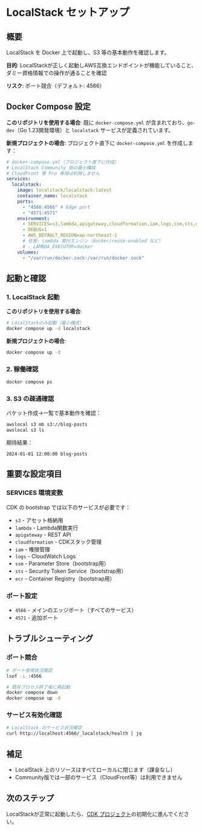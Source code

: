 # LocalStack セットアップ

## 概要

LocalStack を Docker 上で起動し、S3 等の基本動作を確認します。

**目的**: LocalStackが正しく起動しAWS互換エンドポイントが機能していること、ダミー資格情報での操作が通ることを確認

**リスク**: ポート競合（デフォルト: 4566）

## Docker Compose 設定

**このリポジトリを使用する場合**: 既に `docker-compose.yml` が含まれており、`go-dev`（Go 1.23開発環境）と `localstack` サービスが定義されています。

**新規プロジェクトの場合**: プロジェクト直下に `docker-compose.yml` を作成します：

```yaml
# docker-compose.yml（プロジェクト直下に作成）
# LocalStack Community 版の最小構成
# CloudFront 等 Pro 専用は利用しません
services:
  localstack:
    image: localstack/localstack:latest
    container_name: localstack
    ports:
      - "4566:4566" # Edge port
      - "4571:4571"
    environment:
      - SERVICES=s3,lambda,apigateway,cloudformation,iam,logs,ssm,sts,ecr
      - DEBUG=1
      - AWS_DEFAULT_REGION=ap-northeast-1
      # 任意: Lambda 実行エンジン（docker/reuse-enabled など）
      # - LAMBDA_EXECUTOR=docker
    volumes:
      - "/var/run/docker.sock:/var/run/docker.sock"
```

## 起動と確認

### 1. LocalStack 起動

**このリポジトリを使用する場合**:

```bash
# LocalStackのみ起動（最小構成）
docker compose up -d localstack
```

**新規プロジェクトの場合**:

```bash
docker compose up -d
```

### 2. 稼働確認

```bash
docker compose ps
```

### 3. S3 の疎通確認

バケット作成→一覧で基本動作を確認：

```bash
awslocal s3 mb s3://blog-posts
awslocal s3 ls
```

期待結果：

```
2024-01-01 12:00:00 blog-posts
```

## 重要な設定項目

### SERVICES 環境変数

CDK の bootstrap では以下のサービスが必要です：

- `s3` - アセット格納用
- `lambda` - Lambda関数実行
- `apigateway` - REST API
- `cloudformation` - CDKスタック管理
- `iam` - 権限管理
- `logs` - CloudWatch Logs
- `ssm` - Parameter Store（bootstrap用）
- `sts` - Security Token Service（bootstrap用）
- `ecr` - Container Registry（bootstrap用）

### ポート設定

- `4566` - メインのエッジポート（すべてのサービス）
- `4571` - 追加ポート

## トラブルシューティング

### ポート競合

```bash
# ポート使用状況確認
lsof -i :4566

# 既存プロセス終了後に再起動
docker compose down
docker compose up -d
```

### サービス有効化確認

```bash
# LocalStack のサービス状況確認
curl http://localhost:4566/_localstack/health | jq
```

## 補足

- LocalStack 上のリソースはすべてローカルに閉じます（課金なし）
- Community版では一部のサービス（CloudFront等）は利用できません

## 次のステップ

LocalStackが正常に起動したら、[CDK プロジェクト](./03-cdk-project.md)の初期化に進んでください。
